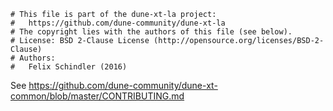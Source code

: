 ```
# This file is part of the dune-xt-la project:
#   https://github.com/dune-community/dune-xt-la
# The copyright lies with the authors of this file (see below).
# License: BSD 2-Clause License (http://opensource.org/licenses/BSD-2-Clause)
# Authors:
#   Felix Schindler (2016)
```

See https://github.com/dune-community/dune-xt-common/blob/master/CONTRIBUTING.md
